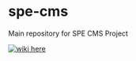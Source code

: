 # spe-cms
Main repository for SPE CMS Project

[![wiki here](https://img.shields.io/badge/wiki-here-brightgreen.svg)](https://github.com/bogdanadrianmarc/spe-cms/wiki)
